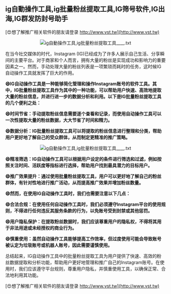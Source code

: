 ## **ig自動操作工具,ig批量粉丝提取工具,IG筛号软件,IG出海,IG群发防封号助手**

[😍想了解推广相关软件的朋友请登录 http://www.vst.tw](http://www.vst.tw)

 <center><img src="https://vst.tw/MP4/tuiguang/png/1.png" alt="ig自動操作工具,ig批量粉丝提取工具____.txt"></center>

在当今社交媒体的时代，Instagram (IG)已经成为了许多人展示自己生活、分享瞬间的主要平台。对于商家和个人而言，拥有大量的粉丝是实现成功和影响力的重要因素之一。然而，手动处理大量的粉丝列表是一项繁琐而耗时的任务，这时候IG自动操作工具就发挥了巨大的作用。

**😄IG自动操作工具是一种能够简化管理和操作Instagram账号的软件工具。其中，IG批量粉丝提取工具作为其中的一种功能，可以帮助用户快速、高效地提取大量的粉丝信息，并进行进一步的数据分析和利用。以下是IG批量粉丝提取工具的几个便利之处：**

**😄时间节省：手动提取粉丝信息需要逐个查看和记录，而使用自动操作工具可以一次性提取大量的粉丝数据，大大节省了时间和精力。**

**😄数据分析：IG批量粉丝提取工具可以将提取的粉丝信息进行整理和分类，帮助用户更好地了解自己的受众群体，从而制定更精准的推广策略。**

 <center><img src="https://vst.tw/MP4/tuiguang/png/2.png" alt="ig自動操作工具,ig批量粉丝提取工具____.txt"></center>

**😄精准筛选：IG自动操作工具可以根据用户设定的条件进行筛选和过滤，例如按照关注时间、活跃度等指标进行选择，帮助用户找到最具潜力的目标用户。**

**😄推广效果提升：通过使用批量粉丝提取工具，用户可以更好地了解自己的粉丝群体，有针对性地进行推广活动，从而提高推广效果并增加粉丝数量。**

**😄然而，在使用IG自动操作工具时，我们也需要注意以下几点：**

**😄合法合规：在使用任何自动操作工具时，我们必须遵守Instagram平台的使用规则，不得进行任何违反其服务条款的行为，以免账号受到封禁或其他惩罚。**

**😄用户隐私保护：在提取粉丝数据时，我们应该尊重用户的隐私权，不得将其用于非法用途或未经授权的商业行为。**

**😄慎重使用：虽然自动操作工具能够提高工作效率，但过度使用可能会导致账号被认定为垃圾账号或机器人账号，因此需要谨慎使用。**

总结起来，IG自动操作工具中的批量粉丝提取工具为用户提供了快速、高效的粉丝数据提取和分析功能，帮助用户更好地管理和推广自己的Instagram账号。在使用时，我们应该遵守平台规则，尊重用户隐私，并慎重使用工具，以确保正常、合法地利用其功能。

[😍想了解推广相关软件的朋友请登录 http://www.vst.tw](http://www.vst.tw)



